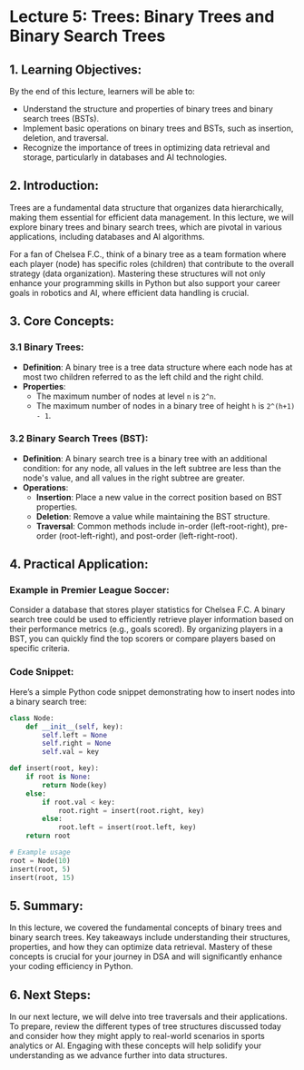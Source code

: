 # Lecture 5: Trees: Binary Trees and Binary Search Trees

## 1. Learning Objectives:
By the end of this lecture, learners will be able to:
- Understand the structure and properties of binary trees and binary search trees (BSTs).
- Implement basic operations on binary trees and BSTs, such as insertion, deletion, and traversal.
- Recognize the importance of trees in optimizing data retrieval and storage, particularly in databases and AI technologies.

## 2. Introduction:
Trees are a fundamental data structure that organizes data hierarchically, making them essential for efficient data management. In this lecture, we will explore binary trees and binary search trees, which are pivotal in various applications, including databases and AI algorithms. 

For a fan of Chelsea F.C., think of a binary tree as a team formation where each player (node) has specific roles (children) that contribute to the overall strategy (data organization). Mastering these structures will not only enhance your programming skills in Python but also support your career goals in robotics and AI, where efficient data handling is crucial.

## 3. Core Concepts:
### 3.1 Binary Trees:
- **Definition**: A binary tree is a tree data structure where each node has at most two children referred to as the left child and the right child.
- **Properties**: 
  - The maximum number of nodes at level `n` is `2^n`.
  - The maximum number of nodes in a binary tree of height `h` is `2^(h+1) - 1`.

### 3.2 Binary Search Trees (BST):
- **Definition**: A binary search tree is a binary tree with an additional condition: for any node, all values in the left subtree are less than the node's value, and all values in the right subtree are greater.
- **Operations**:
  - **Insertion**: Place a new value in the correct position based on BST properties.
  - **Deletion**: Remove a value while maintaining the BST structure.
  - **Traversal**: Common methods include in-order (left-root-right), pre-order (root-left-right), and post-order (left-right-root).

## 4. Practical Application:
### Example in Premier League Soccer:
Consider a database that stores player statistics for Chelsea F.C. A binary search tree could be used to efficiently retrieve player information based on their performance metrics (e.g., goals scored). By organizing players in a BST, you can quickly find the top scorers or compare players based on specific criteria.

### Code Snippet:
Here’s a simple Python code snippet demonstrating how to insert nodes into a binary search tree:

```python
class Node:
    def __init__(self, key):
        self.left = None
        self.right = None
        self.val = key

def insert(root, key):
    if root is None:
        return Node(key)
    else:
        if root.val < key:
            root.right = insert(root.right, key)
        else:
            root.left = insert(root.left, key)
    return root

# Example usage
root = Node(10)
insert(root, 5)
insert(root, 15)
```

## 5. Summary:
In this lecture, we covered the fundamental concepts of binary trees and binary search trees. Key takeaways include understanding their structures, properties, and how they can optimize data retrieval. Mastery of these concepts is crucial for your journey in DSA and will significantly enhance your coding efficiency in Python.

## 6. Next Steps:
In our next lecture, we will delve into tree traversals and their applications. To prepare, review the different types of tree structures discussed today and consider how they might apply to real-world scenarios in sports analytics or AI. Engaging with these concepts will help solidify your understanding as we advance further into data structures.